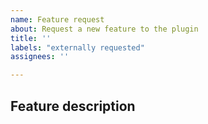 ```yaml
---
name: Feature request
about: Request a new feature to the plugin
title: ''
labels: "externally requested"
assignees: ''

---
```


## Feature description
<!-- Describe your idea. -->
